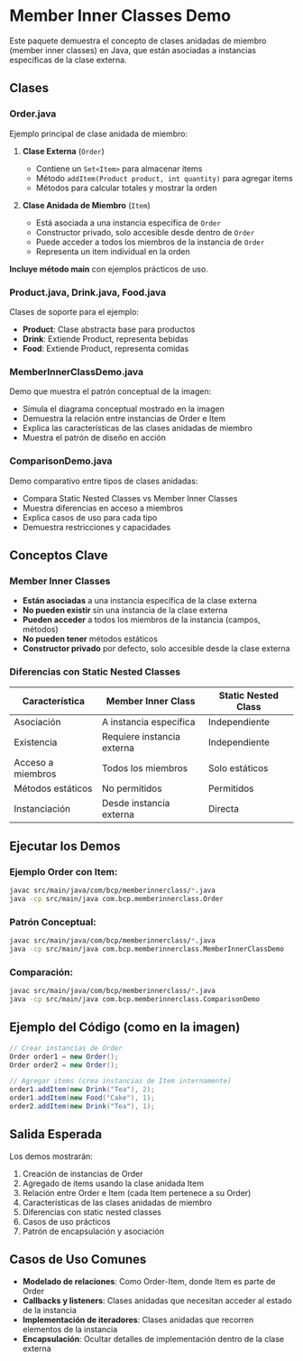 # Member Inner Classes Demo

Este paquete demuestra el concepto de clases anidadas de miembro (member inner classes) en Java, que están asociadas a instancias específicas de la clase externa.

## Clases

### Order.java
Ejemplo principal de clase anidada de miembro:

1. **Clase Externa** (`Order`)
   - Contiene un `Set<Item>` para almacenar items
   - Método `addItem(Product product, int quantity)` para agregar items
   - Métodos para calcular totales y mostrar la orden

2. **Clase Anidada de Miembro** (`Item`)
   - Está asociada a una instancia específica de `Order`
   - Constructor privado, solo accesible desde dentro de `Order`
   - Puede acceder a todos los miembros de la instancia de `Order`
   - Representa un item individual en la orden

**Incluye método main** con ejemplos prácticos de uso.

### Product.java, Drink.java, Food.java
Clases de soporte para el ejemplo:

- **Product**: Clase abstracta base para productos
- **Drink**: Extiende Product, representa bebidas
- **Food**: Extiende Product, representa comidas

### MemberInnerClassDemo.java
Demo que muestra el patrón conceptual de la imagen:

- Simula el diagrama conceptual mostrado en la imagen
- Demuestra la relación entre instancias de Order e Item
- Explica las características de las clases anidadas de miembro
- Muestra el patrón de diseño en acción

### ComparisonDemo.java
Demo comparativo entre tipos de clases anidadas:

- Compara Static Nested Classes vs Member Inner Classes
- Muestra diferencias en acceso a miembros
- Explica casos de uso para cada tipo
- Demuestra restricciones y capacidades

## Conceptos Clave

### Member Inner Classes
- **Están asociadas** a una instancia específica de la clase externa
- **No pueden existir** sin una instancia de la clase externa
- **Pueden acceder** a todos los miembros de la instancia (campos, métodos)
- **No pueden tener** métodos estáticos
- **Constructor privado** por defecto, solo accesible desde la clase externa

### Diferencias con Static Nested Classes
| Característica | Member Inner Class | Static Nested Class |
|----------------|-------------------|-------------------|
| Asociación | A instancia específica | Independiente |
| Existencia | Requiere instancia externa | Independiente |
| Acceso a miembros | Todos los miembros | Solo estáticos |
| Métodos estáticos | No permitidos | Permitidos |
| Instanciación | Desde instancia externa | Directa |

## Ejecutar los Demos

### Ejemplo Order con Item:
```bash
javac src/main/java/com/bcp/memberinnerclass/*.java
java -cp src/main/java com.bcp.memberinnerclass.Order
```

### Patrón Conceptual:
```bash
javac src/main/java/com/bcp/memberinnerclass/*.java
java -cp src/main/java com.bcp.memberinnerclass.MemberInnerClassDemo
```

### Comparación:
```bash
javac src/main/java/com/bcp/memberinnerclass/*.java
java -cp src/main/java com.bcp.memberinnerclass.ComparisonDemo
```

## Ejemplo del Código (como en la imagen)

```java
// Crear instancias de Order
Order order1 = new Order();
Order order2 = new Order();

// Agregar items (crea instancias de Item internamente)
order1.addItem(new Drink("Tea"), 2);
order1.addItem(new Food("Cake"), 1);
order2.addItem(new Drink("Tea"), 1);
```

## Salida Esperada

Los demos mostrarán:
1. Creación de instancias de Order
2. Agregado de items usando la clase anidada Item
3. Relación entre Order e Item (cada Item pertenece a su Order)
4. Características de las clases anidadas de miembro
5. Diferencias con static nested classes
6. Casos de uso prácticos
7. Patrón de encapsulación y asociación

## Casos de Uso Comunes

- **Modelado de relaciones**: Como Order-Item, donde Item es parte de Order
- **Callbacks y listeners**: Clases anidadas que necesitan acceder al estado de la instancia
- **Implementación de iteradores**: Clases anidadas que recorren elementos de la instancia
- **Encapsulación**: Ocultar detalles de implementación dentro de la clase externa 
